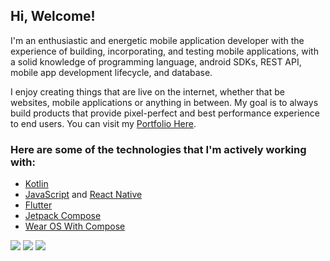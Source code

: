 Hi, Welcome!
------------

I'm an enthusiastic and energetic mobile application developer with the experience of building, incorporating, and testing mobile applications, with a solid knowledge of programming language, android SDKs, REST API, mobile app development lifecycle, and database.

I enjoy creating things that are live on the internet, whether that be websites, mobile applications or anything in between. My goal is to always build products that provide pixel-perfect and best performance experience to end users. You can visit my [Portfolio Here](https://ghaleprachan.github.io/#/).

### Here are some of the technologies that I'm actively working with:

- [Kotlin](https://kotlinlang.org/docs/getting-started.html#is-anything-missing) 
- [JavaScript](https://javascript.info/) and [React Native](https://reactnative.dev/docs/getting-started)
- [Flutter](https://docs.flutter.dev/)
- [Jetpack Compose](https://developer.android.com/jetpack/compose)
- [Wear OS With Compose](https://developer.android.com/training/wearables)

<img src="https://github-readme-stats.vercel.app/api?username=ghaleprachan&show_icons=true"/>

<img src="https://github-readme-stats.vercel.app/api/top-langs?username=ghaleprachan&layout=compact"/>

<img src="https://github-readme-streak-stats.herokuapp.com/?user=ghaleprachan"/>



